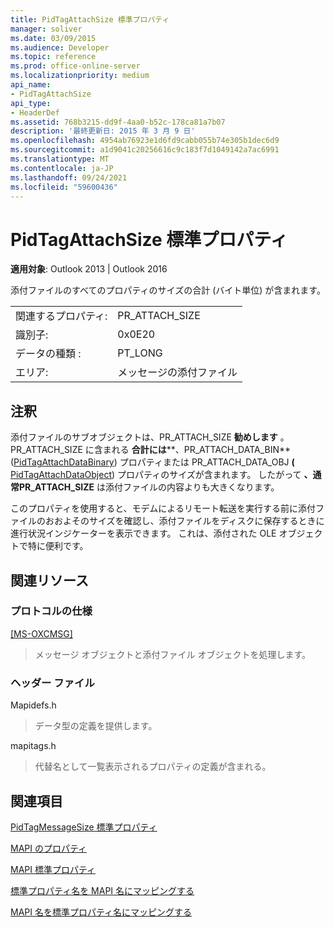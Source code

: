 ```yaml
---
title: PidTagAttachSize 標準プロパティ
manager: soliver
ms.date: 03/09/2015
ms.audience: Developer
ms.topic: reference
ms.prod: office-online-server
ms.localizationpriority: medium
api_name:
- PidTagAttachSize
api_type:
- HeaderDef
ms.assetid: 768b3215-dd9f-4aa0-b52c-178ca81a7b07
description: '最終更新日: 2015 年 3 月 9 日'
ms.openlocfilehash: 4954ab76923e1d6fd9cabb055b74e305b1dec6d9
ms.sourcegitcommit: a1d9041c20256616c9c183f7d1049142a7ac6991
ms.translationtype: MT
ms.contentlocale: ja-JP
ms.lasthandoff: 09/24/2021
ms.locfileid: "59600436"
---
```

# <a name="pidtagattachsize-canonical-property"></a>PidTagAttachSize 標準プロパティ

  
  
**適用対象**: Outlook 2013 | Outlook 2016 
  
添付ファイルのすべてのプロパティのサイズの合計 (バイト単位) が含まれます。 
  
|||
|:-----|:-----|
|関連するプロパティ:  <br/> |PR_ATTACH_SIZE  <br/> |
|識別子:  <br/> |0x0E20  <br/> |
|データの種類 :   <br/> |PT_LONG  <br/> |
|エリア:  <br/> |メッセージの添付ファイル  <br/> |
   
## <a name="remarks"></a>注釈

添付ファイルのサブオブジェクトは、PR_ATTACH_SIZE **勧めします** 。 PR_ATTACH_SIZE に含まれる **合計には****、PR_ATTACH_DATA_BIN** ([PidTagAttachDataBinary](pidtagattachdatabinary-canonical-property.md)) プロパティまたは PR_ATTACH_DATA_OBJ **(** [PidTagAttachDataObject](pidtagattachdataobject-canonical-property.md)) プロパティのサイズが含まれます。 したがって **、通常PR_ATTACH_SIZE** は添付ファイルの内容よりも大きくなります。 
  
このプロパティを使用すると、モデムによるリモート転送を実行する前に添付ファイルのおおよそのサイズを確認し、添付ファイルをディスクに保存するときに進行状況インジケーターを表示できます。 これは、添付された OLE オブジェクトで特に便利です。 
  
## <a name="related-resources"></a>関連リソース

### <a name="protocol-specifications"></a>プロトコルの仕様

[[MS-OXCMSG]](https://msdn.microsoft.com/library/7fd7ec40-deec-4c06-9493-1bc06b349682%28Office.15%29.aspx)
  
> メッセージ オブジェクトと添付ファイル オブジェクトを処理します。
    
### <a name="header-files"></a>ヘッダー ファイル

Mapidefs.h
  
> データ型の定義を提供します。
    
mapitags.h
  
> 代替名として一覧表示されるプロパティの定義が含まれる。
    
## <a name="see-also"></a>関連項目



[PidTagMessageSize 標準プロパティ](pidtagmessagesize-canonical-property.md)


[MAPI のプロパティ](mapi-properties.md)
  
[MAPI 標準プロパティ](mapi-canonical-properties.md)
  
[標準プロパティ名を MAPI 名にマッピングする](mapping-canonical-property-names-to-mapi-names.md)
  
[MAPI 名を標準プロパティ名にマッピングする](mapping-mapi-names-to-canonical-property-names.md)


